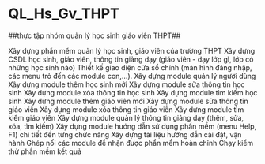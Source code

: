 # QL_Hs_Gv_THPT
##thực tập nhóm quản lý học sinh giáo viên THPT##

Xây dựng phần mềm quản lý học sinh, giáo viên của trường THPT
Xây dựng CSDL học sinh, giáo viên, thông tin giảng dạy (giáo viên - dạy lớp gì, lớp có những học sinh nào)
Thiết kế giao diện cửa sổ chính (màn hình đăng nhập, các menu trỏ đến các module con,…). Xây dựng module quản lý người dùng
Xây dựng module thêm học sinh mới
Xây dựng module sửa thông tin học sinh
Xây dựng module xóa thông tin học sinh
Xây dựng module tìm kiếm học sinh
Xây dựng module thêm giáo viên mới
Xây dựng module sửa thông tin giáo viên
Xây dựng module xóa thông tin giáo viên
Xây dựng module tìm kiếm giáo viên
Xây dựng module quản lý thông tin giảng dạy (thêm, sửa, xóa, tìm kiếm)
Xây dựng module hướng dẫn sử dụng phần mềm (menu Help, F1) chi tiết đến từng chức năng
Xây dựng tài liệu hướng dẫn cài đặt, vận hành
Ghép nối các module để nhận được phần mềm hoàn chỉnh
Chạy kiểm thử phần mềm kết quả
